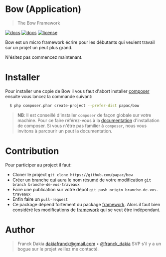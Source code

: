 # Bow (Application)
> The Bow Framework

[![docs](https://img.shields.io/badge/docs-read%20docs-blue.svg?style=flat-square)](https://papac.github.com/bow)
[![docs](https://img.shields.io/packagist/v/papac/bow.svg?style=flat-square)](https://packagist.org/papac/bow)
[![license](https://img.shields.io/github/license/mashape/apistatus.svg?style=flat-square)](https://github.com/papac/bow/blob/master/LICENSE)

Bow est un micro framework écrire pour les débutants qui veulent travail sur un projet un peut plus
grand.

N'ésitez pas commencez maintenant.

# Installer

Pour installer une copie de Bow il vous faut d'abort installer [composer](https://getcomposer.org) ensuite vous lancez la commande suivant:

```sh
  $ php composer.phar create-project --prefer-dist papac/bow
```

> __NB__: Il est conseillé d'installer `composer` de façon globale sur votre machine. Pour ce faire référez-vous à la [documentation](https://getcomposer.org/download) d'installation de composer.
> Si vous n'être pas familier à `composer`, nous vous invitons à parcourir un peut la documentation.

# Contribution

Pour participer au project il faut:

+ Cloner le project `git clone https://github.com/papac/bow`
+ Créer un branche qui aura le nom résumé de votre modification `git branch branche-de-vos-traveaux`
+ Faire une publication sur votre dépot `git push origin branche-de-vos-traveaux`
+ Enfin faire un `pull-request`
+ Ce package dépend fortement du package [framework](https://github.com/papac/bow). Alors il faut bien considéré les modifications de [framework](https://github.com/papac/bow) qui se veut être indépendant.

# Author
> Franck Dakia <dakiafranck@gmail.com> &bull; [@franck_dakia](https://twitter.com/franck_dakia)
> SVP s'il y a un bogue sur le projet veillez me contacté.
